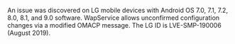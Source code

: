 An issue was discovered on LG mobile devices with Android OS 7.0, 7.1, 7.2, 8.0, 8.1, and 9.0 software. WapService allows unconfirmed configuration changes via a modified OMACP message. The LG ID is LVE-SMP-190006 (August 2019).